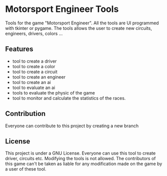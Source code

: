 # Motorsport Engineer Tools

Tools for the game "Motorsport Engineer". All the tools are UI programmed with tkinter or pygame. The tools allows the user to create new circuits, engineers, drivers, colors ... 

## Features

- tool to create a driver
- tool to create a color
- tool to create a circuit
- tool to create an engineer
- tool to create an ai
- tool to evaluate an ai
- tools to evaluate the physic of the game
- tool to monitor and calculate the statistics of the races.

## Contribution

Everyone can contribute to this project by creating a new branch

## License

This project is under a GNU License. Everyone can use this tool to create driver, circuits etc. Modifying the tools is not allowed. The contributors of this game can't be taken as liable for any modification made on the game by a user of these tool.
